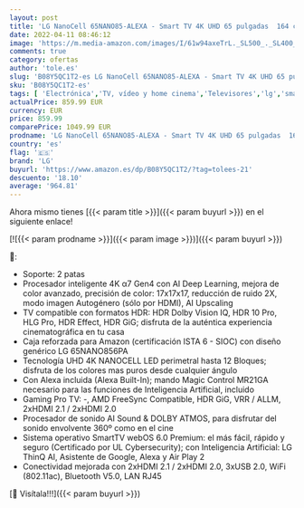 ```yaml
---
layout: post
title: 'LG NanoCell 65NANO85-ALEXA - Smart TV 4K UHD 65 pulgadas  164 cm   Inteligencia Artificial  100% HDR  HLG  HDMI 2.1  USB 2.0  Bluetooth 5.0  WiFi'
date: 2022-04-11 08:46:12
image: 'https://m.media-amazon.com/images/I/61w94axeTrL._SL500_._SL400_.jpg'
comments: true
category: ofertas
author: 'tole.es'
slug: 'B08Y5QC1T2-es LG NanoCell 65NANO85-ALEXA - Smart TV 4K UHD 65 pulgadas...'
sku: 'B08Y5QC1T2-es'
tags: [ 'Electrónica','TV, vídeo y home cinema','Televisores','lg','smart','tv', ]
actualPrice: 859.99 EUR
currency: EUR
price: 859.99
comparePrice: 1049.99 EUR
prodname: 'LG NanoCell 65NANO85-ALEXA - Smart TV 4K UHD 65 pulgadas  164 cm   Inteligencia Artificial  100% HDR  HLG  HDMI 2.1  USB 2.0  Bluetooth 5.0  WiFi'
country: 'es'
flag: '🇪🇸'
brand: 'LG'
buyurl: 'https://www.amazon.es/dp/B08Y5QC1T2/?tag=tolees-21'
descuento: '18.10'
average: '964.81'
---
```


Ahora mismo tienes [{{< param title >}}]({{< param buyurl >}}) en el siguiente enlace!

[![{{< param prodname >}}]({{< param image >}})]({{< param buyurl >}})

🔎:

- Soporte: 2 patas
- Procesador inteligente 4K α7 Gen4 con AI Deep Learning, mejora de color avanzado, precisión de color: 17x17x17, reducción de ruido 2X, modo imagen Autogénero (sólo por HDMI), AI Upscaling
- TV compatible con formatos HDR: HDR Dolby Vision IQ, HDR 10 Pro, HLG Pro, HDR Effect, HDR GiG; disfruta de la auténtica experiencia cinematográfica en tu casa
- Caja reforzada para Amazon (certificación ISTA 6 - SIOC) con diseño genérico LG 65NANO856PA
- Tecnología UHD 4K NANOCELL LED perimetral hasta 12 Bloques; disfruta de los colores mas puros desde cualquier ángulo
- Con Alexa incluida (Alexa Built-In); mando Magic Control MR21GA necesario para las funciones de Inteligencia Artificial, incluido
- Gaming Pro TV: -, AMD FreeSync Compatible, HDR GiG, VRR / ALLM, 2xHDMI 2.1 / 2xHDMI 2.0
- Procesador de sonido AI Sound & DOLBY ATMOS, para disfrutar del sonido envolvente 360º como en el cine
- Sistema operativo SmartTV webOS 6.0 Premium: el más fácil, rápido y seguro (Certificado por UL Cybersecurity); con Inteligencia Artificial: LG ThinQ AI, Asistente de Google, Alexa y Air Play 2
- Conectividad mejorada con 2xHDMI 2.1 / 2xHDMI 2.0, 3xUSB 2.0, WiFi (802.11ac), Bluetooth V5.0, LAN RJ45

[🛒 Visítala!!!]({{< param buyurl >}})
